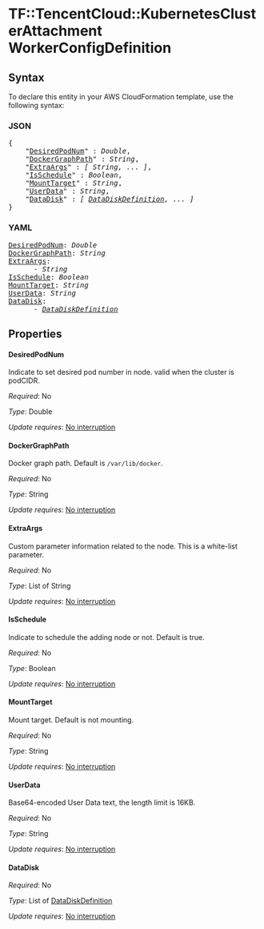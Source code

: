 # TF::TencentCloud::KubernetesClusterAttachment WorkerConfigDefinition

## Syntax

To declare this entity in your AWS CloudFormation template, use the following syntax:

### JSON

<pre>
{
    "<a href="#desiredpodnum" title="DesiredPodNum">DesiredPodNum</a>" : <i>Double</i>,
    "<a href="#dockergraphpath" title="DockerGraphPath">DockerGraphPath</a>" : <i>String</i>,
    "<a href="#extraargs" title="ExtraArgs">ExtraArgs</a>" : <i>[ String, ... ]</i>,
    "<a href="#isschedule" title="IsSchedule">IsSchedule</a>" : <i>Boolean</i>,
    "<a href="#mounttarget" title="MountTarget">MountTarget</a>" : <i>String</i>,
    "<a href="#userdata" title="UserData">UserData</a>" : <i>String</i>,
    "<a href="#datadisk" title="DataDisk">DataDisk</a>" : <i>[ <a href="datadiskdefinition.md">DataDiskDefinition</a>, ... ]</i>
}
</pre>

### YAML

<pre>
<a href="#desiredpodnum" title="DesiredPodNum">DesiredPodNum</a>: <i>Double</i>
<a href="#dockergraphpath" title="DockerGraphPath">DockerGraphPath</a>: <i>String</i>
<a href="#extraargs" title="ExtraArgs">ExtraArgs</a>: <i>
      - String</i>
<a href="#isschedule" title="IsSchedule">IsSchedule</a>: <i>Boolean</i>
<a href="#mounttarget" title="MountTarget">MountTarget</a>: <i>String</i>
<a href="#userdata" title="UserData">UserData</a>: <i>String</i>
<a href="#datadisk" title="DataDisk">DataDisk</a>: <i>
      - <a href="datadiskdefinition.md">DataDiskDefinition</a></i>
</pre>

## Properties

#### DesiredPodNum

Indicate to set desired pod number in node. valid when the cluster is podCIDR.

_Required_: No

_Type_: Double

_Update requires_: [No interruption](https://docs.aws.amazon.com/AWSCloudFormation/latest/UserGuide/using-cfn-updating-stacks-update-behaviors.html#update-no-interrupt)

#### DockerGraphPath

Docker graph path. Default is `/var/lib/docker`.

_Required_: No

_Type_: String

_Update requires_: [No interruption](https://docs.aws.amazon.com/AWSCloudFormation/latest/UserGuide/using-cfn-updating-stacks-update-behaviors.html#update-no-interrupt)

#### ExtraArgs

Custom parameter information related to the node. This is a white-list parameter.

_Required_: No

_Type_: List of String

_Update requires_: [No interruption](https://docs.aws.amazon.com/AWSCloudFormation/latest/UserGuide/using-cfn-updating-stacks-update-behaviors.html#update-no-interrupt)

#### IsSchedule

Indicate to schedule the adding node or not. Default is true.

_Required_: No

_Type_: Boolean

_Update requires_: [No interruption](https://docs.aws.amazon.com/AWSCloudFormation/latest/UserGuide/using-cfn-updating-stacks-update-behaviors.html#update-no-interrupt)

#### MountTarget

Mount target. Default is not mounting.

_Required_: No

_Type_: String

_Update requires_: [No interruption](https://docs.aws.amazon.com/AWSCloudFormation/latest/UserGuide/using-cfn-updating-stacks-update-behaviors.html#update-no-interrupt)

#### UserData

Base64-encoded User Data text, the length limit is 16KB.

_Required_: No

_Type_: String

_Update requires_: [No interruption](https://docs.aws.amazon.com/AWSCloudFormation/latest/UserGuide/using-cfn-updating-stacks-update-behaviors.html#update-no-interrupt)

#### DataDisk

_Required_: No

_Type_: List of <a href="datadiskdefinition.md">DataDiskDefinition</a>

_Update requires_: [No interruption](https://docs.aws.amazon.com/AWSCloudFormation/latest/UserGuide/using-cfn-updating-stacks-update-behaviors.html#update-no-interrupt)

